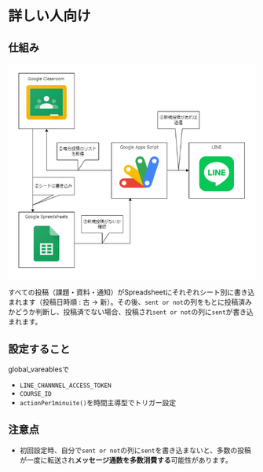 # 詳しい人向け

## 仕組み

![フローチャート](image/Diagram.png)

すべての投稿（課題・資料・通知）がSpreadsheetにそれぞれシート別に書き込まれます（投稿日時順 : 古 → 新）。その後、`sent or not`の列をもとに投稿済みかどうか判断し、投稿済でない場合、投稿され`sent or not`の列に`sent`が書き込まれます。

## 設定すること

global_vareablesで
- `LINE_CHANNNEL_ACCESS_TOKEN`
- `COURSE_ID`
- `actionPer1minuite()`を時間主導型でトリガー設定

## 注意点

- 初回設定時、自分で`sent or not`の列に`sent`を書き込まないと、多数の投稿が一度に転送され**メッセージ通数を多数消費する**可能性があります。

